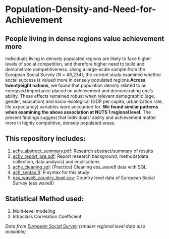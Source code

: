 # Population-Density-and-Need-for-Achievement
## People living in dense regions value achievement more 

Individuals living in densely populated regions are likely to face higher levels of social competition, and therefore higher need to build and demonstrate competitiveness. Using a large-scale sample from the European Social Survey (_N_ = 46,234), the current study examined whether social success is valued more in densely populated regions.**Across twentyeight nations**, we found that population density related to an increased importance placed on achievement and demonstrating one’s ability. These effects remained robust when relevant demographic (age, gender, education) and socio-ecological (GDP per capita, urbanization rate, life expectancy) variables were accounted for. **We found similar patterns when examining the above association at NUTS 1 regional level.** The present findings suggest that individuals’ ability and achievement matter more in highly competitive, densely populated areas.

## This repository includes:
1. [achv_abstract_summary.pdf](https://github.com/yyklee/Population-Density-and-Need-for-Achievement/blob/main/achv_abstract_summary.pdf): Research abstract/summary of results
2. [achv_report_pre.pdf](https://github.com/yyklee/Population-Density-and-Need-for-Achievement/blob/main/achv_report_pre.pdf): Report research background, methods(data collection, data analysis) and implications
3. [achv_cleaning.sql](https://github.com/yyklee/Population-Density-and-Need-for-Achievement/blob/main/achv_cleaning.sql): (Practice) Cleaning ess_wave8 data with SQL
4. [ach_syntax.R](https://github.com/yyklee/Population-Density-and-Need-for-Achievement/blob/main/achv_syntax.R): R syntax for this study
5. [ess_wave8_country_level.csv](https://github.com/yyklee/Population-Density-and-Need-for-Achievement/blob/main/ess_wave8_country_level.csv): Country level data of European Social Survey (ess wave8)

## Statistical Method used:
1. Multi-level modeling
2. Intraclass Correlation Coefficient

*Data from [European Social Survey](https://www.europeansocialsurvey.org/) (smaller regional level data also available)*
